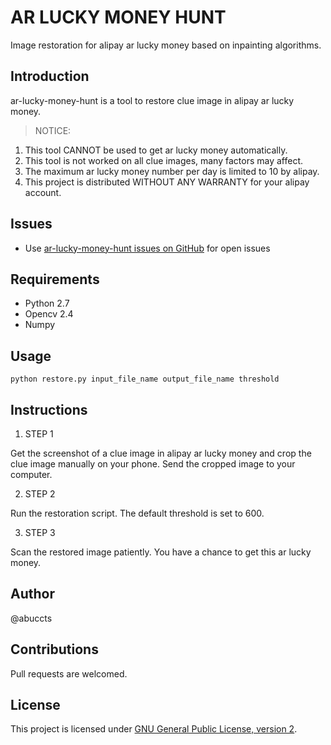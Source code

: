 AR LUCKY MONEY HUNT
===================

Image restoration for alipay ar lucky money based on inpainting algorithms.

Introduction
------------

ar-lucky-money-hunt is a tool to restore clue image in alipay ar lucky money.

> NOTICE:
  1. This tool CANNOT be used to get ar lucky money automatically.
  2. This tool is not worked on all clue images, many factors may affect.
  3. The maximum ar lucky money number per day is limited to 10 by alipay.
  4. This project is distributed WITHOUT ANY WARRANTY for your alipay account.

Issues
------

* Use [ar-lucky-money-hunt issues on GitHub](https://github.com/abuccts/ar-lucky-money-hunt/issues) for open issues

Requirements
------------

- Python 2.7
- Opencv 2.4
- Numpy

Usage
-----

```
python restore.py input_file_name output_file_name threshold
```

Instructions
------------

1. STEP 1

  Get the screenshot of a clue image in alipay ar lucky money and crop the clue image manually on your phone. Send the cropped image to your computer.

2. STEP 2

  Run the restoration script. The default threshold is set to 600.

3. STEP 3

  Scan the restored image patiently. You have a chance to get this ar lucky money.

Author
------

@abuccts

Contributions
-------------

Pull requests are welcomed.

License
-------

This project is licensed under [GNU General Public License, version 2](https://www.gnu.org/licenses/gpl-2.0-standalone.html).
